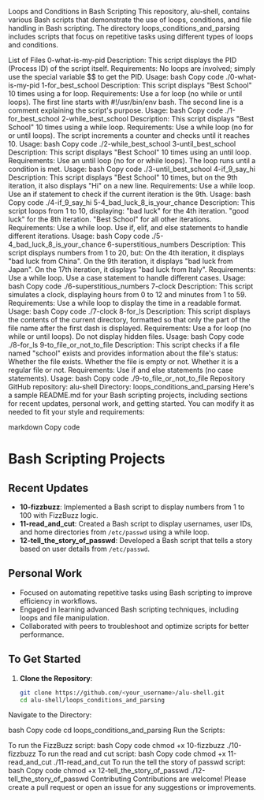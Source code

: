 Loops and Conditions in Bash Scripting
This repository, alu-shell, contains various Bash scripts that demonstrate the use of loops, conditions, and file handling in Bash scripting. The directory loops_conditions_and_parsing includes scripts that focus on repetitive tasks using different types of loops and conditions.

List of Files
0-what-is-my-pid
Description: This script displays the PID (Process ID) of the script itself.
Requirements: No loops are involved; simply use the special variable $$ to get the PID.
Usage:
bash
Copy code
./0-what-is-my-pid
1-for_best_school
Description: This script displays "Best School" 10 times using a for loop.
Requirements:
Use a for loop (no while or until loops).
The first line starts with #!/usr/bin/env bash.
The second line is a comment explaining the script's purpose.
Usage:
bash
Copy code
./1-for_best_school
2-while_best_school
Description: This script displays "Best School" 10 times using a while loop.
Requirements:
Use a while loop (no for or until loops).
The script increments a counter and checks until it reaches 10.
Usage:
bash
Copy code
./2-while_best_school
3-until_best_school
Description: This script displays "Best School" 10 times using an until loop.
Requirements:
Use an until loop (no for or while loops).
The loop runs until a condition is met.
Usage:
bash
Copy code
./3-until_best_school
4-if_9_say_hi
Description: This script displays "Best School" 10 times, but on the 9th iteration, it also displays "Hi" on a new line.
Requirements:
Use a while loop.
Use an if statement to check if the current iteration is the 9th.
Usage:
bash
Copy code
./4-if_9_say_hi
5-4_bad_luck_8_is_your_chance
Description: This script loops from 1 to 10, displaying:
"bad luck" for the 4th iteration.
"good luck" for the 8th iteration.
"Best School" for all other iterations.
Requirements:
Use a while loop.
Use if, elif, and else statements to handle different iterations.
Usage:
bash
Copy code
./5-4_bad_luck_8_is_your_chance
6-superstitious_numbers
Description: This script displays numbers from 1 to 20, but:
On the 4th iteration, it displays "bad luck from China".
On the 9th iteration, it displays "bad luck from Japan".
On the 17th iteration, it displays "bad luck from Italy".
Requirements:
Use a while loop.
Use a case statement to handle different cases.
Usage:
bash
Copy code
./6-superstitious_numbers
7-clock
Description: This script simulates a clock, displaying hours from 0 to 12 and minutes from 1 to 59.
Requirements:
Use a while loop to display the time in a readable format.
Usage:
bash
Copy code
./7-clock
8-for_ls
Description: This script displays the contents of the current directory, formatted so that only the part of the file name after the first dash is displayed.
Requirements:
Use a for loop (no while or until loops).
Do not display hidden files.
Usage:
bash
Copy code
./8-for_ls
9-to_file_or_not_to_file
Description: This script checks if a file named "school" exists and provides information about the file's status:
Whether the file exists.
Whether the file is empty or not.
Whether it is a regular file or not.
Requirements:
Use if and else statements (no case statements).
Usage:
bash
Copy code
./9-to_file_or_not_to_file
Repository
GitHub repository: alu-shell
Directory: loops_conditions_and_parsing
Here's a sample README.md for your Bash scripting projects, including sections for recent updates, personal work, and getting started. You can modify it as needed to fit your style and requirements:

markdown
Copy code
# Bash Scripting Projects

## Recent Updates
- **10-fizzbuzz**: Implemented a Bash script to display numbers from 1 to 100 with FizzBuzz logic.
- **11-read_and_cut**: Created a Bash script to display usernames, user IDs, and home directories from `/etc/passwd` using a while loop.
- **12-tell_the_story_of_passwd**: Developed a Bash script that tells a story based on user details from `/etc/passwd`.

## Personal Work
- Focused on automating repetitive tasks using Bash scripting to improve efficiency in workflows.
- Engaged in learning advanced Bash scripting techniques, including loops and file manipulation.
- Collaborated with peers to troubleshoot and optimize scripts for better performance.

## To Get Started
1. **Clone the Repository**:
   ```bash
   git clone https://github.com/<your_username>/alu-shell.git
   cd alu-shell/loops_conditions_and_parsing
Navigate to the Directory:

bash
Copy code
cd loops_conditions_and_parsing
Run the Scripts:

To run the FizzBuzz script:
bash
Copy code
chmod +x 10-fizzbuzz
./10-fizzbuzz
To run the read and cut script:
bash
Copy code
chmod +x 11-read_and_cut
./11-read_and_cut
To run the tell the story of passwd script:
bash
Copy code
chmod +x 12-tell_the_story_of_passwd
./12-tell_the_story_of_passwd
Contributing
Contributions are welcome! Please create a pull request or open an issue for any suggestions or improvements.
